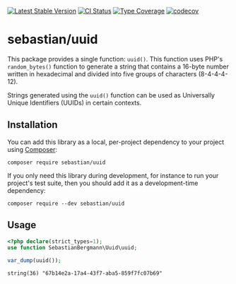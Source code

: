 [![Latest Stable Version](https://poser.pugx.org/sebastian/uuid/v/stable.png)](https://packagist.org/packages/sebastian/uuid)
[![CI Status](https://github.com/sebastianbergmann/uuid/workflows/CI/badge.svg)](https://github.com/sebastianbergmann/uuid/actions)
[![Type Coverage](https://shepherd.dev/github/sebastianbergmann/uuid/coverage.svg)](https://shepherd.dev/github/sebastianbergmann/uuid)
[![codecov](https://codecov.io/gh/sebastianbergmann/uuid/branch/main/graph/badge.svg)](https://codecov.io/gh/sebastianbergmann/uuid)

# sebastian/uuid

This package provides a single function: `uuid()`. This function uses PHP's `random_bytes()` function to generate a string that contains a 16-byte number written in hexadecimal and divided into five groups of characters (8-4-4-4-12).

Strings generated using the `uuid()` function can be used as Universally Unique Identifiers (UUIDs) in certain contexts.  

## Installation

You can add this library as a local, per-project dependency to your project using [Composer](https://getcomposer.org/):

```
composer require sebastian/uuid
```

If you only need this library during development, for instance to run your project's test suite, then you should add it as a development-time dependency:

```
composer require --dev sebastian/uuid
```

## Usage

```php
<?php declare(strict_types=1);
use function SebastianBergmann\Uuid\uuid;

var_dump(uuid());
```
```
string(36) "67b14e2a-17a4-43f7-aba5-859f7fc07b69"
```
